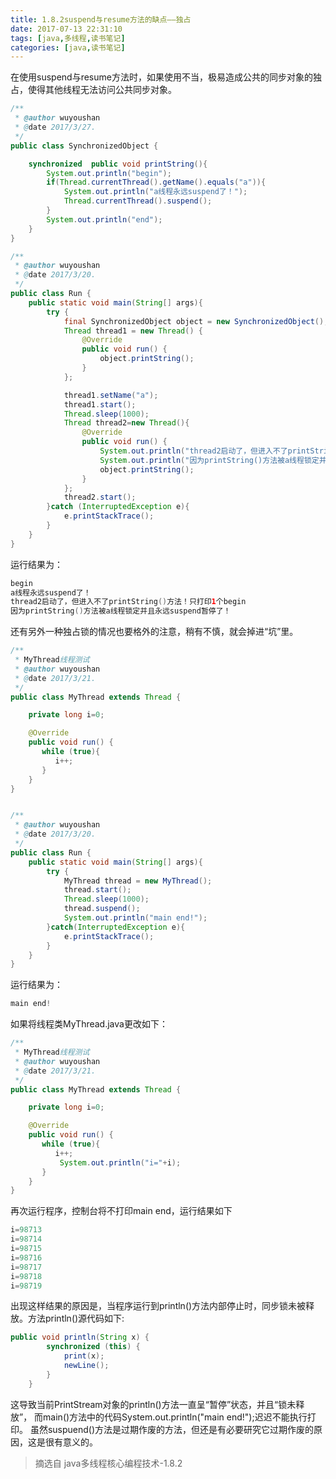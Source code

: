 ```yaml
---
title: 1.8.2suspend与resume方法的缺点——独占
date: 2017-07-13 22:31:10
tags: [java,多线程,读书笔记]
categories: [java,读书笔记]
---
```


在使用suspend与resume方法时，如果使用不当，极易造成公共的同步对象的独占，使得其他线程无法访问公共同步对象。
```java
/**
 * @author wuyoushan
 * @date 2017/3/27.
 */
public class SynchronizedObject {

    synchronized  public void printString(){
        System.out.println("begin");
        if(Thread.currentThread().getName().equals("a")){
            System.out.println("a线程永远suspend了！");
            Thread.currentThread().suspend();
        }
        System.out.println("end");
    }
}

/**
 * @author wuyoushan
 * @date 2017/3/20.
 */
public class Run {
    public static void main(String[] args){
        try {
            final SynchronizedObject object = new SynchronizedObject();
            Thread thread1 = new Thread() {
                @Override
                public void run() {
                    object.printString();
                }
            };

            thread1.setName("a");
            thread1.start();
            Thread.sleep(1000);
            Thread thread2=new Thread(){
                @Override
                public void run() {
                    System.out.println("thread2启动了，但进入不了printString()方法！只打印1个begin");
                    System.out.println("因为printString()方法被a线程锁定并且永远suspend暂停了！");
                    object.printString();
                }
            };
            thread2.start();
        }catch (InterruptedException e){
            e.printStackTrace();
        }
    }
}

```
运行结果为：
```java
begin
a线程永远suspend了！
thread2启动了，但进入不了printString()方法！只打印1个begin
因为printString()方法被a线程锁定并且永远suspend暂停了！
```

还有另外一种独占锁的情况也要格外的注意，稍有不慎，就会掉进“坑”里。
```java
/**
 * MyThread线程测试
 * @author wuyoushan
 * @date 2017/3/21.
 */
public class MyThread extends Thread {

    private long i=0;

    @Override
    public void run() {
       while (true){
          i++;
       }
    }
}


/**
 * @author wuyoushan
 * @date 2017/3/20.
 */
public class Run {
    public static void main(String[] args){
        try {
            MyThread thread = new MyThread();
            thread.start();
            Thread.sleep(1000);
            thread.suspend();
            System.out.println("main end!");
        }catch(InterruptedException e){
            e.printStackTrace();
        }
    }
}

```
运行结果为：
```java
main end!
```

如果将线程类MyThread.java更改如下：
```java
/**
 * MyThread线程测试
 * @author wuyoushan
 * @date 2017/3/21.
 */
public class MyThread extends Thread {

    private long i=0;

    @Override
    public void run() {
       while (true){
          i++;
           System.out.println("i="+i);
       }
    }
}
```
再次运行程序，控制台将不打印main end，运行结果如下
```java
i=98713
i=98714
i=98715
i=98716
i=98717
i=98718
i=98719
```
出现这样结果的原因是，当程序运行到println()方法内部停止时，同步锁未被释放。方法println()源代码如下:
```java
public void println(String x) {
        synchronized (this) {
            print(x);
            newLine();
        }
    }
```
这导致当前PrintStream对象的println()方法一直呈“暂停”状态，并且“锁未释放”，
而main()方法中的代码System.out.println("main end!");迟迟不能执行打印。
虽然suspuend()方法是过期作废的方法，但还是有必要研究它过期作废的原因，这是很有意义的。

> 摘选自 java多线程核心编程技术-1.8.2